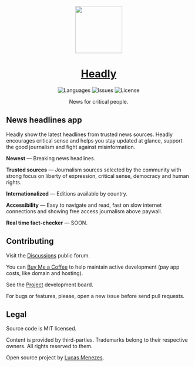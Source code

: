 <div align="center">
  <a href="https://headly.app/">
    <img height="128" src="https://headly.app/images/headly-logo-color.svg">
  </a>
</div>
<h1 align="center">
<a href="https://headly.app/">Headly</a>
</h1>
<p align="center">
<img alt="Languages" src="https://img.shields.io/badge/languages available -3-4dc71f">
<img alt="Issues" src="https://img.shields.io/github/issues/lucasm/headly">
<img alt="License" src="https://img.shields.io/github/license/lucasm/headly?color=4dc71f">
</p>
<p align="center">
News for critical people.<br>
</p>


## News headlines app

Headly show the latest headlines from trusted news sources. Headly encourages critical sense and helps you stay updated at glance, support the good journalism and fight against misinformation.

**Newest** — Breaking news headlines.

**Trusted sources** —  Journalism sources selected by the community with strong focus on liberty of expression, critical sense, democracy and human rights.

**Internationalized** — Editions available by country.

**Accessibility** — Easy to navigate and read, fast on slow internet connections and showing free access journalism above paywall.

**Real time fact-checker** — SOON.


## Contributing

Visit the [Discussions](https://github.com/lucasm/headly/discussions) public forum.

You can [Buy Me a Coffee](https://www.buymeacoffee.com/lucasm) to help maintain active development (pay app costs, like domain and hosting).

See the [Project](https://github.com/lucasm/headly/projects/1?fullscreen=true) development board.

For bugs or features, please, open a new issue before send pull requests. 


## Legal

Source code is MIT licensed.

Content is provided by third-parties. Trademarks belong to their respective owners. All rights reserved to them.

Open source project by [Lucas Menezes](https://lucasm.dev/?utm_source=headly).